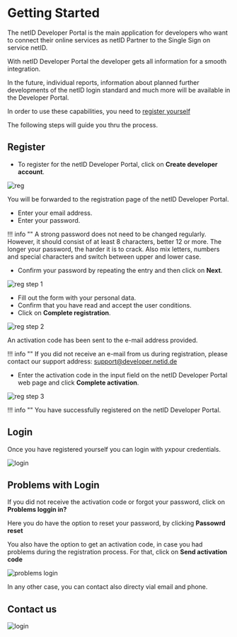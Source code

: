# Getting Started

The netID Developer Portal is the main application for developers who want to connect their online services as netID Partner to the Single Sign on service netID.

With netID Developer Portal the developer gets all information for a smooth integration.

In the future, individual reports, information about planned further developments of the netID login standard and much more will be available in the Developer Portal.

In order to use these capabilities, you need to <a href="https://developer.netid.de" target="_blank">register yourself</a>

The following steps will guide you thru the process.

## Register

- To register for the netID Developer Portal, click on **Create developer account**.

![reg](../images/devportal/netid_dev_portal_start_page.png)

You will be forwarded to the registration page of the netID Developer Portal.

- Enter your email address.
- Enter your password.

!!! info  ""
    A strong password does not need to be changed regularly. However, it should consist of at least 8 characters, better 12 or more. The longer your password, the harder it is to crack. Also mix letters, numbers and special characters and switch between upper and lower case.

-  Confirm your password by repeating the entry and then click on **Next**.

![reg step 1](../images/devportal/netid_dev_portal_register_step_one.png)

-  Fill out the form with your personal data.
-  Confirm that you have read and accept the user conditions. 
-  Click on **Complete registration**.

![reg step 2](../images/devportal/netid_dev_portal_register_step_two.png)

An activation code has been sent to the e-mail address provided.

!!! info ""
    If you did not receive an e-mail from us during registration, please contact our support address: support@developer.netid.de

-  Enter the activation code in the input field on the netID Developer Portal web page and click **Complete activation**.

![reg step 3](../images/devportal/netid_dev_portal_register_step_three.png)

!!! info ""
    You have successfully registered on the netID Developer Portal.

## Login

Once you have registered yourself you can login with yxpour credentials.

![login](../images/devportal/netid_dev_portal_login.png)


## Problems with Login

If you did not receive the activation code or forgot your password, click on **Problems loggin in?**

Here you do have the option to reset your password, by clicking **Passowrd reset**

You also have the option to get an activation code, in case you had problems during the registration process. For that, click on **Send activation code**

![problems login](../images/devportal/netid_dev_portal_problems_login.png)

In any other case, you can contact also directy vial email and phone.

## Contact us

![login](../images/devportal/netid_dev_portal_contact_us.png)